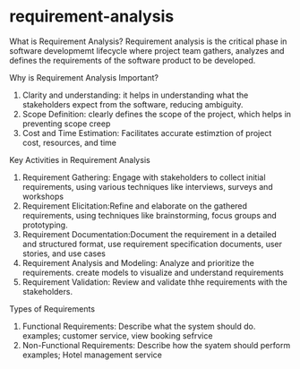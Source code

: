 # requirement-analysis

What is Requirement Analysis?
Requirement analysis is the critical phase in software developmemt lifecycle where project team gathers, analyzes and defines the requirements of the software product to be developed.

Why is Requirement Analysis Important?
1. Clarity and understanding: it helps in understanding what the stakeholders expect from the software, reducing ambiguity.
2. Scope Definition: clearly defines the scope of the project, which helps in preventing scope creep
3. Cost and Time Estimation: Facilitates accurate estimztion of project cost, resources, and time

Key Activities in Requirement Analysis
1. Requirement Gathering: Engage with stakeholders to collect initial requirements, using various techniques like interviews, surveys and workshops
2. Requirement Elicitation:Refine and elaborate on the gathered requirements, using techniques like brainstorming, focus groups and prototyping.
3. Requirement Documentation:Document the requirement in a detailed and structured format, use requirement specification documents, user stories, and use cases
4. Requirement Analysis and Modeling: Analyze and prioritize the requirements. create models to visualize and understand requirements
5. Requirement Validation: Review and validate thhe requirements with the stakeholders.

Types of Requirements
1. Functional Requirements: Describe what the system should do.
   examples; customer service, view booking sefrvice
2. Non-Functional Requirements: Describe how the syatem should perform
   examples; Hotel management service
